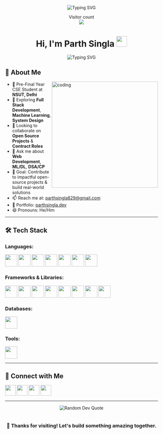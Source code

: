 <div align="center">
  <!-- Typing animation for your roles -->
  <img src="https://readme-typing-svg.demolab.com?font=Fira+Code&weight=600&size=22&pause=1000&color=2C9ECF&center=true&vCenter=true&random=false&width=500&lines=Full+Stack+Developer;Machine+Learning+Enthusiast;Open+Source+Contributor;Building+Digital+Solutions" alt="Typing SVG" />

  <!-- Visitor counter -->
  <p align="center">
    Visitor count<br>
    <img src="https://profile-counter.glitch.me/Parth-Singla-123/count.svg" />
  </p>
</div>

<h1 align="center">
  Hi, I'm Parth Singla
  <img src="https://raw.githubusercontent.com/nixin72/nixin72/master/wave.gif" width="35px" height="35px">
</h1>

<p align="center">
  <img src="https://readme-typing-svg.demolab.com?font=Fira+Code&duration=3000&pause=1000&color=2C9ECF&center=true&vCenter=true&random=false&width=500&lines=Always+Learning,+Always+Growing;Passionate+about+Building+Digital+Solutions;Let's+Collaborate+on+Open+Source+Projects!" alt="Typing SVG" />
</p>

## 🚀 About Me

<img align="right" alt="coding" width="350" src="https://media.giphy.com/media/iY8CRBdQXODJSCERIr/giphy.gif">

- 🔭 Pre-Final Year CSE Student at **NSUT, Delhi**  
- 🌱 Exploring **Full Stack Development**, **Machine Learning**, **System Design**  
- 👯 Looking to collaborate on **Open Source Projects** & **Contract Roles**  
- 💬 Ask me about **Web Development**, **ML/DL**, **DSA/CP**  
- 🎯 Goal: Contribute to impactful open-source projects & build real-world solutions  
- 📫 Reach me at: [parthsingla829@gmail.com](mailto:parthsingla829@gmail.com)  
- 💼 Portfolio: [parthsingla.dev](https://parthsingla.dev)  
- 😄 Pronouns: He/Him  

---

## 🛠️ Tech Stack

### Languages:
<p align="left">
  <img src="https://cdn.jsdelivr.net/gh/devicons/devicon/icons/javascript/javascript-original.svg" width="40" height="40"/>
  <img src="https://cdn.jsdelivr.net/gh/devicons/devicon/icons/typescript/typescript-original.svg" width="40" height="40"/>
  <img src="https://cdn.jsdelivr.net/gh/devicons/devicon/icons/python/python-original.svg" width="40" height="40"/>
  <img src="https://cdn.jsdelivr.net/gh/devicons/devicon/icons/csharp/csharp-original.svg" width="40" height="40"/>
  <img src="https://cdn.jsdelivr.net/gh/devicons/devicon/icons/java/java-original.svg" width="40" height="40"/>
  <img src="https://skillicons.dev/icons?i=cpp" width="40" height="40"/>
  <img src="https://skillicons.dev/icons?i=sql" width="40" height="40"/>
</p>

### Frameworks & Libraries:
<p align="left">
  <img src="https://cdn.jsdelivr.net/gh/devicons/devicon/icons/react/react-original-wordmark.svg" width="40" height="40"/>
  <img src="https://cdn.jsdelivr.net/gh/devicons/devicon/icons/nextjs/nextjs-original.svg" width="40" height="40"/>
  <img src="https://cdn.jsdelivr.net/gh/devicons/devicon/icons/nodejs/nodejs-original.svg" width="40" height="40"/>
  <img src="https://cdn.jsdelivr.net/gh/devicons/devicon/icons/express/express-original.svg" width="40" height="40"/>
  <img src="https://skillicons.dev/icons?i=tailwind,bootstrap,threejs,framer,gsap" width="40" height="40"/>
  <img src="https://skillicons.dev/icons?i=tensorflow,pytorch,scikitlearn" width="40" height="40"/>
  <img src="https://cdn.jsdelivr.net/gh/devicons/devicon/icons/mongoose/mongoose-original.svg" width="40" height="40"/>
  <img src="https://cdn.jsdelivr.net/gh/devicons/devicon/icons/prisma/prisma-original.svg" width="40" height="40"/>
</p>

### Databases:
<p align="left">
  <img src="https://skillicons.dev/icons?i=mongodb,mysql,postgres,prisma,redis" width="40" height="40"/>
</p>

### Tools:
<p align="left">
  <img src="https://skillicons.dev/icons?i=git,github,vscode,figma,postman,blender,xampp" width="40" height="40"/>
</p>

---

## 🤝 Connect with Me

<p align="left">
  <a href="mailto:parthsingla829@gmail.com"><img src="https://img.shields.io/static/v1?message=Gmail&logo=gmail&color=D14836&style=for-the-badge" height="35" /></a>
  <a href="https://www.linkedin.com/in/parth-singla-077063193/"><img src="https://img.shields.io/static/v1?message=LinkedIn&logo=linkedin&color=0077B5&style=for-the-badge" height="35" /></a>
  <a href="https://leetcode.com/u/ParthSingla6900/"><img src="https://img.shields.io/badge/LeetCode-1868-informational?logo=leetcode&color=FFA116&style=for-the-badge" height="35" /></a>
  <a href="https://codeforces.com/profile/ParthSingla"><img src="https://img.shields.io/badge/Codeforces-1248-informational?logo=codeforces&color=1F1F1F&style=for-the-badge" height="35" /></a>
</p>

---

<div align="center">
  <img src="https://quotes-github-readme.vercel.app/api?type=horizontal&theme=radical" alt="Random Dev Quote"/>
  <br><br>
  <h3>💖 Thanks for visiting! Let's build something amazing together.</h3>
</div>
